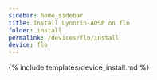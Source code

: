 ```yaml
---
sidebar: home_sidebar
title: Install Lynnrin-AOSP on flo
folder: install
permalink: /devices/flo/install
device: flo
---
```

{% include templates/device_install.md %}
